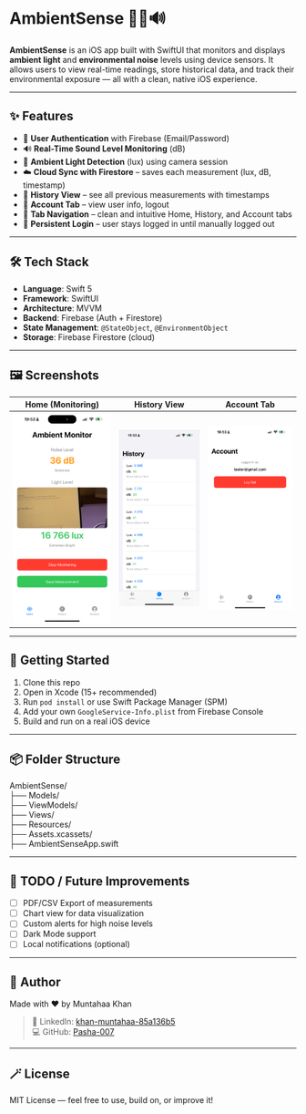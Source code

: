 # AmbientSense 📱🔆🔊

**AmbientSense** is an iOS app built with SwiftUI that monitors and displays **ambient light** and **environmental noise** levels using device sensors. It allows users to view real-time readings, store historical data, and track their environmental exposure — all with a clean, native iOS experience.

---

## ✨ Features

- 🔐 **User Authentication** with Firebase (Email/Password)
- 🔊 **Real-Time Sound Level Monitoring** (dB)
- 🔆 **Ambient Light Detection** (lux) using camera session
- ☁️ **Cloud Sync with Firestore** – saves each measurement (lux, dB, timestamp)
- 📜 **History View** – see all previous measurements with timestamps
- 👤 **Account Tab** – view user info, logout
- 🧭 **Tab Navigation** – clean and intuitive Home, History, and Account tabs
- 🔄 **Persistent Login** – user stays logged in until manually logged out

---

## 🛠 Tech Stack

- **Language**: Swift 5
- **Framework**: SwiftUI
- **Architecture**: MVVM
- **Backend**: Firebase (Auth + Firestore)
- **State Management**: `@StateObject`, `@EnvironmentObject`
- **Storage**: Firebase Firestore (cloud)

---

## 🖼 Screenshots

| Home (Monitoring) | History View | Account Tab |
|-------------------|--------------|--------------|
| ![Home](AmbientSense/Screenshots/home.png) | ![History](AmbientSense/Screenshots/history.png) | ![Account](AmbientSense/Screenshots/account.png) |
---

## 🚀 Getting Started

1. Clone this repo
2. Open in Xcode (15+ recommended)
3. Run `pod install` or use Swift Package Manager (SPM)
4. Add your own `GoogleService-Info.plist` from Firebase Console
5. Build and run on a real iOS device

---

## 📦 Folder Structure

AmbientSense/  
├── Models/  
├── ViewModels/  
├── Views/  
├── Resources/  
├── Assets.xcassets/  
├── AmbientSenseApp.swift  

---

## 📌 TODO / Future Improvements

- [ ] PDF/CSV Export of measurements
- [ ] Chart view for data visualization
- [ ] Custom alerts for high noise levels
- [ ] Dark Mode support
- [ ] Local notifications (optional)

---

## 📣 Author

Made with ❤️ by Muntahaa Khan  
> 🔗 LinkedIn: [khan-muntahaa-85a136b5](https://www.linkedin.com/in/khan-muntahaa-85a136b5/)  
> 💻 GitHub: [Pasha-007](https://github.com/Pasha-007)

---

## 🪄 License

MIT License — feel free to use, build on, or improve it!
